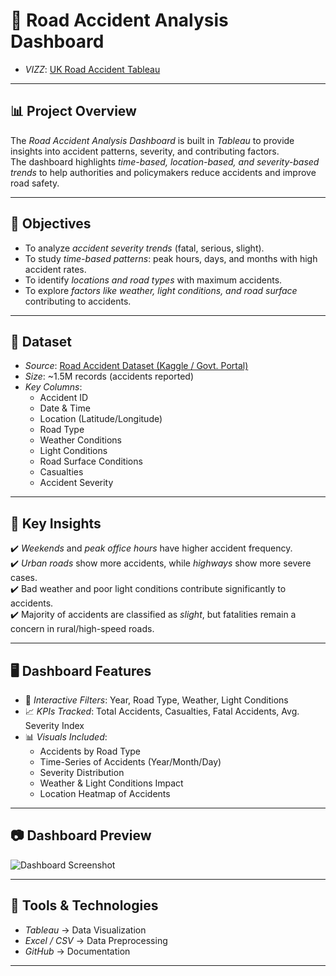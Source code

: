 # 🚦 Road Accident Analysis Dashboard  
- *VIZZ*: [UK Road Accident Tableau](https://public.tableau.com/views/Roadaccidentanalysis_17408342759080/ROADAccident?:language=en-US&:sid=&:redirect=auth&:display_count=n&:origin=viz_share_link)  

---

## 📊 Project Overview  
The *Road Accident Analysis Dashboard* is built in *Tableau* to provide insights into accident patterns, severity, and contributing factors.  
The dashboard highlights *time-based, location-based, and severity-based trends* to help authorities and policymakers reduce accidents and improve road safety.  

---

## 🎯 Objectives  
- To analyze *accident severity trends* (fatal, serious, slight).  
- To study *time-based patterns*: peak hours, days, and months with high accident rates.  
- To identify *locations and road types* with maximum accidents.  
- To explore *factors like weather, light conditions, and road surface* contributing to accidents.  

---

## 📂 Dataset  
- *Source*: [Road Accident Dataset (Kaggle / Govt. Portal)]([https://www.kaggle.com/datasets](https://www.youtube.com/redirect?event=video_description&redir_token=QUFFLUhqbnJMYmtraXdxdkZnWUViVXkyc2ZMX1BsNjJIUXxBQ3Jtc0tubUcwQ3ZCX2dWYWlJcV9TUlFISnZVeFh2cV9ENTMxdG1YaFV5ZlhJa3FHSXExRVUzd05hQ1F2eEpudXRaODN0cEhZTUsxZzFfNkpYY3pXeWF6WUpZWUpjcmNaaF9IcmVpdzEzczRmY09NdUxiUUJkYw&q=https%3A%2F%2Fdrive.google.com%2Ffile%2Fd%2F1EHmRmi-Ffhu_OEdCkupn9zWuHKIufxYl%2Fview%3Fusp%3Dsharing&v=jhv_HPjtTyU&html_redirect=1))  
- *Size*: ~1.5M records (accidents reported)  
- *Key Columns*:  
  - Accident ID  
  - Date & Time  
  - Location (Latitude/Longitude)  
  - Road Type  
  - Weather Conditions  
  - Light Conditions  
  - Road Surface Conditions  
  - Casualties  
  - Accident Severity  

---

## 📌 Key Insights  
✔️ *Weekends* and *peak office hours* have higher accident frequency.  
✔️ *Urban roads* show more accidents, while *highways* show more severe cases.  
✔️ Bad weather and poor light conditions contribute significantly to accidents.  
✔️ Majority of accidents are classified as *slight*, but fatalities remain a concern in rural/high-speed roads.  

---

## 🖥️ Dashboard Features  
- 📍 *Interactive Filters*: Year, Road Type, Weather, Light Conditions  
- 📈 *KPIs Tracked*: Total Accidents, Casualties, Fatal Accidents, Avg. Severity Index  
- 📊 *Visuals Included*:  
  - Accidents by Road Type  
  - Time-Series of Accidents (Year/Month/Day)  
  - Severity Distribution  
  - Weather & Light Conditions Impact  
  - Location Heatmap of Accidents  

---

## 📷 Dashboard Preview  
![Dashboard Screenshot]()  



---

## 🚀 Tools & Technologies  
- *Tableau* → Data Visualization  
- *Excel / CSV* → Data Preprocessing  
- *GitHub* → Documentation  

---
